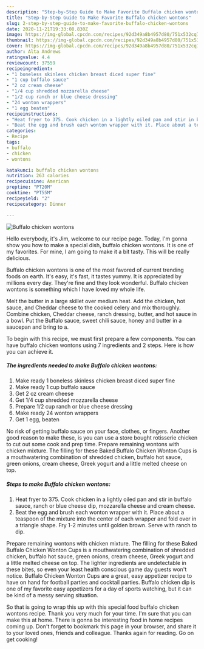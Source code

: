 ```yaml
---
description: "Step-by-Step Guide to Make Favorite Buffalo chicken wontons"
title: "Step-by-Step Guide to Make Favorite Buffalo chicken wontons"
slug: 2-step-by-step-guide-to-make-favorite-buffalo-chicken-wontons
date: 2020-11-21T19:33:08.830Z
image: https://img-global.cpcdn.com/recipes/92d349a8b4957d80/751x532cq70/buffalo-chicken-wontons-recipe-main-photo.jpg
thumbnail: https://img-global.cpcdn.com/recipes/92d349a8b4957d80/751x532cq70/buffalo-chicken-wontons-recipe-main-photo.jpg
cover: https://img-global.cpcdn.com/recipes/92d349a8b4957d80/751x532cq70/buffalo-chicken-wontons-recipe-main-photo.jpg
author: Alta Andrews
ratingvalue: 4.4
reviewcount: 37559
recipeingredient:
- "1 boneless skinless chicken breast diced super fine"
- "1 cup buffalo sauce"
- "2 oz cream cheese"
- "1/4 cup shredded mozzarella cheese"
- "1/2 cup ranch or blue cheese dressing"
- "24 wonton wrappers"
- "1 egg beaten"
recipeinstructions:
- "Heat fryer to 375. Cook chicken in a lightly oiled pan and stir in buffalo sauce, ranch or blue cheese dip, mozzarella cheese and cream cheese."
- "Beat the egg and brush each wonton wrapper with it. Place about a teaspoon of the mixture into the center of each wrapper and fold over in a triangle shape. Fry 1-2 minutes until golden brown. Serve with ranch to dip."
categories:
- Recipe
tags:
- buffalo
- chicken
- wontons

katakunci: buffalo chicken wontons 
nutrition: 263 calories
recipecuisine: American
preptime: "PT20M"
cooktime: "PT55M"
recipeyield: "2"
recipecategory: Dinner

---
```



![Buffalo chicken wontons](https://img-global.cpcdn.com/recipes/92d349a8b4957d80/751x532cq70/buffalo-chicken-wontons-recipe-main-photo.jpg)

Hello everybody, it's Jim, welcome to our recipe page. Today, I'm gonna show you how to make a special dish, buffalo chicken wontons. It is one of my favorites. For mine, I am going to make it a bit tasty. This will be really delicious.

Buffalo chicken wontons is one of the most favored of current trending foods on earth. It's easy, it's fast, it tastes yummy. It is appreciated by millions every day. They're fine and they look wonderful. Buffalo chicken wontons is something which I have loved my whole life.

Melt the butter in a large skillet over medium heat. Add the chicken, hot sauce, and Cheddar cheese to the cooked celery and mix thoroughly. Combine chicken, Cheddar cheese, ranch dressing, butter, and hot sauce in a bowl. Put the Buffalo sauce, sweet chili sauce, honey and butter in a saucepan and bring to a.


To begin with this recipe, we must first prepare a few components. You can have buffalo chicken wontons using 7 ingredients and 2 steps. Here is how you can achieve it.

<!--inarticleads1-->

##### The ingredients needed to make Buffalo chicken wontons:

1. Make ready 1 boneless skinless chicken breast diced super fine
1. Make ready 1 cup buffalo sauce
1. Get 2 oz cream cheese
1. Get 1/4 cup shredded mozzarella cheese
1. Prepare 1/2 cup ranch or blue cheese dressing
1. Make ready 24 wonton wrappers
1. Get 1 egg, beaten


No risk of getting buffalo sauce on your face, clothes, or fingers. Another good reason to make these, is you can use a store bought rotisserie chicken to cut out some cook and prep time. Prepare remaining wontons with chicken mixture. The filling for these Baked Buffalo Chicken Wonton Cups is a mouthwatering combination of shredded chicken, buffalo hot sauce, green onions, cream cheese, Greek yogurt and a little melted cheese on top. 

<!--inarticleads2-->

##### Steps to make Buffalo chicken wontons:

1. Heat fryer to 375. Cook chicken in a lightly oiled pan and stir in buffalo sauce, ranch or blue cheese dip, mozzarella cheese and cream cheese.
1. Beat the egg and brush each wonton wrapper with it. Place about a teaspoon of the mixture into the center of each wrapper and fold over in a triangle shape. Fry 1-2 minutes until golden brown. Serve with ranch to dip.


Prepare remaining wontons with chicken mixture. The filling for these Baked Buffalo Chicken Wonton Cups is a mouthwatering combination of shredded chicken, buffalo hot sauce, green onions, cream cheese, Greek yogurt and a little melted cheese on top. The lighter ingredients are undetectable in these bites, so even your least health conscious game day guests won&#39;t notice. Buffalo Chicken Wonton Cups are a great, easy appetizer recipe to have on hand for football parties and cocktail parties. Buffalo chicken dip is one of my favorite easy appetizers for a day of sports watching, but it can be kind of a messy serving situation. 

So that is going to wrap this up with this special food buffalo chicken wontons recipe. Thank you very much for your time. I'm sure that you can make this at home. There is gonna be interesting food in home recipes coming up. Don't forget to bookmark this page in your browser, and share it to your loved ones, friends and colleague. Thanks again for reading. Go on get cooking!
